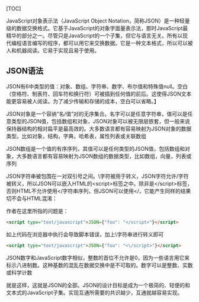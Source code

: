 [TOC]

JavaScript对象表示法（JavaScript Object Notation，简称JSON）是一种轻量级的数据交换格式。它基于JavaScript的对象字面量表示法，那时JavaScript最精华的部分之一。尽管只是JavaScript的一个子集，但它与语言无关。所有以现代编程语言编写的程序，都可以用它来交换数据。它是一种文本格式，所以可以被人和机器阅读。它易于实现且易于使用。

## JSON语法

JSON有6中类型的值：对象、数组、字符串、数字、布尔值和特殊值null。空白（空格符、制表符、回车符和换行符）可被插到任何值的前后。这使得JSON文本能更容易被人阅读。为了减少传输和存储的成本，空白可以省略。】

JSON对象是一个容纳“名/值”对的无序集合。名字可以是任意字符串，值可以是任意类型的JSON值，包括数组和对象，JSON对象可以被无限层嵌套，但一般来说保持器结构的相对扁平是最高效的。大多数语言都有容易映射为JSON对象的数据类型。比如对象，结构，字典，哈希表，属性列表或关联数组

JSON数组是一个值的有序序列，其值可以是任何类型的JSON值，包括数组和对象，大多数语言都有容易映射为JSON数组的数据类型，比如数组，向量，列表或序列

JSON字符串被包围在一对双引号之间。\字符被用于转义，JSON字符允许/字符被转义，所以JSON可以嵌入HTML的\<script>标签之中。除非是\</script>标签，否则HTML不允许使用</字符串序列，但JSON可以使用<\/，它能产生同样的结果切不会与HTML混淆：

作者在这里所指的问题是：

```html
<script type="text/javascript">JSON={"foo": "</script>"}</script>
```

如上代码在浏览器中执行会导致脚本错误，加上\字符串进行转义即可

```html
<script type="text/javascript">JSON={"foo": "<\/script>"}</script>
```

JSON数字和JavaScript数字相似，整数的首位不允许是0，因为一些语言用它来标示八进制数。这种基数的混乱在数据交换中是不可取的。数字可以是整数、实数或科学计数

就是这样，这就是JSON的全部。JSON的设计目标是成为一个极简的、轻便的和文本式的JavaScript子集。实现互通所需要的共识越少，互通就越容易实现。

